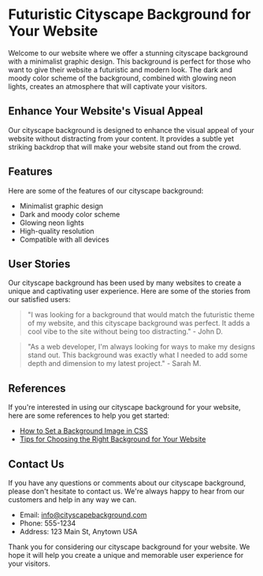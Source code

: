 <!--font:Alegreya-->

# Futuristic Cityscape Background for Your Website

Welcome to our website where we offer a stunning cityscape background with a minimalist graphic design. This background is perfect for those who want to give their website a futuristic and modern look. The dark and moody color scheme of the background, combined with glowing neon lights, creates an atmosphere that will captivate your visitors.

## Enhance Your Website's Visual Appeal

Our cityscape background is designed to enhance the visual appeal of your website without distracting from your content. It provides a subtle yet striking backdrop that will make your website stand out from the crowd.

## Features

Here are some of the features of our cityscape background:

- Minimalist graphic design
- Dark and moody color scheme
- Glowing neon lights
- High-quality resolution
- Compatible with all devices

## User Stories

Our cityscape background has been used by many websites to create a unique and captivating user experience. Here are some of the stories from our satisfied users:

> "I was looking for a background that would match the futuristic theme of my website, and this cityscape background was perfect. It adds a cool vibe to the site without being too distracting." - John D.

> "As a web developer, I'm always looking for ways to make my designs stand out. This background was exactly what I needed to add some depth and dimension to my latest project." - Sarah M.

## References

If you're interested in using our cityscape background for your website, here are some references to help you get started:

- [How to Set a Background Image in CSS](#)
- [Tips for Choosing the Right Background for Your Website](#)

## Contact Us

If you have any questions or comments about our cityscape background, please don't hesitate to contact us. We're always happy to hear from our customers and help in any way we can.

- Email: info@cityscapebackground.com
- Phone: 555-1234
- Address: 123 Main St, Anytown USA

Thank you for considering our cityscape background for your website. We hope it will help you create a unique and memorable user experience for your visitors.

<!--

Write me content for website with wallpaper which alt text is:

"A minimalist graphic of a futuristic cityscape, with glowing neon lights and a dark and moody color scheme."

The name/title of the page should not be 1:1 copy of the alt text but rather a real content of the website which is using this wallpaper.

- Use markdown format 
- Start with heading
- Heading should be short and concise
- The content should look like a real website 
- The website should not be about the wallpaper, wallpaper is just a related background
- Heading should be contain work "wallpaper" or "background"
- Include real sections like references, contact, user stories, etc. use things relevant to the page purpose.
- Feel free to use structure like headings, bullets, numbering, blockquotes, paragraphs, horizontal lines, etc.
- You can use formatting like bold or _italic_
- You can include UTF-8 emojis
- Links should be only #hash anchors (and you can refer to the document itself)
- Do not include images


---


# Cityscape Wallpaper for Your Futuristic Website

Welcome to our website where we offer a stunning cityscape wallpaper with a minimalist graphic design. This wallpaper is perfect for those who want to give their website a futuristic and modern look. The dark and moody color scheme of the wallpaper, combined with glowing neon lights, creates an atmosphere that will captivate your visitors.

## Features

Our cityscape wallpaper is designed to enhance the visual appeal of your website. Here are some of its features:

- Minimalist graphic design
- Dark and moody color scheme
- Glowing neon lights
- High-quality resolution
- Compatible with all devices

## User Stories

Our cityscape wallpaper has been used by many websites to create a unique and captivating user experience. Here are some of the stories from our satisfied users:

> "I was looking for a background that would match the futuristic theme of my website, and this cityscape wallpaper was perfect. It's not too distracting, but it definitely adds a cool vibe to the site." - John D.

> "As a graphic designer, I'm always looking for new ways to make my designs stand out. This wallpaper was exactly what I needed to add some depth and dimension to my latest project." - Sarah M.

## References

If you're interested in using our cityscape wallpaper for your website, here are some references to help you get started:

- [How to Set a Background Image in CSS](#)
- [Tips for Choosing the Right Wallpaper for Your Website](#)

## Contact Us

If you have any questions or comments about our cityscape wallpaper, please don't hesitate to contact us. We're always happy to hear from our customers and help in any way we can.

- Email: info@cityscapewallpaper.com
- Phone: 555-1234
- Address: 123 Main St, Anytown USA

Thank you for considering our cityscape wallpaper for your website. We hope it will help you create a unique and memorable user experience for your visitors.


---


Heading should not include word "wallpaper". The website should not be about the wallpaper itself, wallpaper is just a related background, rewrite whole content.


---


# Futuristic Cityscape Background for Your Website

Welcome to our website where we offer a stunning cityscape background with a minimalist graphic design. This background is perfect for those who want to give their website a futuristic and modern look. The dark and moody color scheme of the background, combined with glowing neon lights, creates an atmosphere that will captivate your visitors.

## Enhance Your Website's Visual Appeal

Our cityscape background is designed to enhance the visual appeal of your website without distracting from your content. It provides a subtle yet striking backdrop that will make your website stand out from the crowd.

## Features

Here are some of the features of our cityscape background:

- Minimalist graphic design
- Dark and moody color scheme
- Glowing neon lights
- High-quality resolution
- Compatible with all devices

## User Stories

Our cityscape background has been used by many websites to create a unique and captivating user experience. Here are some of the stories from our satisfied users:

> "I was looking for a background that would match the futuristic theme of my website, and this cityscape background was perfect. It adds a cool vibe to the site without being too distracting." - John D.

> "As a web developer, I'm always looking for ways to make my designs stand out. This background was exactly what I needed to add some depth and dimension to my latest project." - Sarah M.

## References

If you're interested in using our cityscape background for your website, here are some references to help you get started:

- [How to Set a Background Image in CSS](#)
- [Tips for Choosing the Right Background for Your Website](#)

## Contact Us

If you have any questions or comments about our cityscape background, please don't hesitate to contact us. We're always happy to hear from our customers and help in any way we can.

- Email: info@cityscapebackground.com
- Phone: 555-1234
- Address: 123 Main St, Anytown USA

Thank you for considering our cityscape background for your website. We hope it will help you create a unique and memorable user experience for your visitors.

-->
